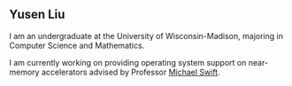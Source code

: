 ## Yusen Liu

I am an undergraduate at the University of Wisconsin-Madison, majoring in Computer Science and Mathematics.

I am currently working on providing operating system support on near-memory accelerators advised by Professor [Michael Swift](https://pages.cs.wisc.edu/~swift/).
